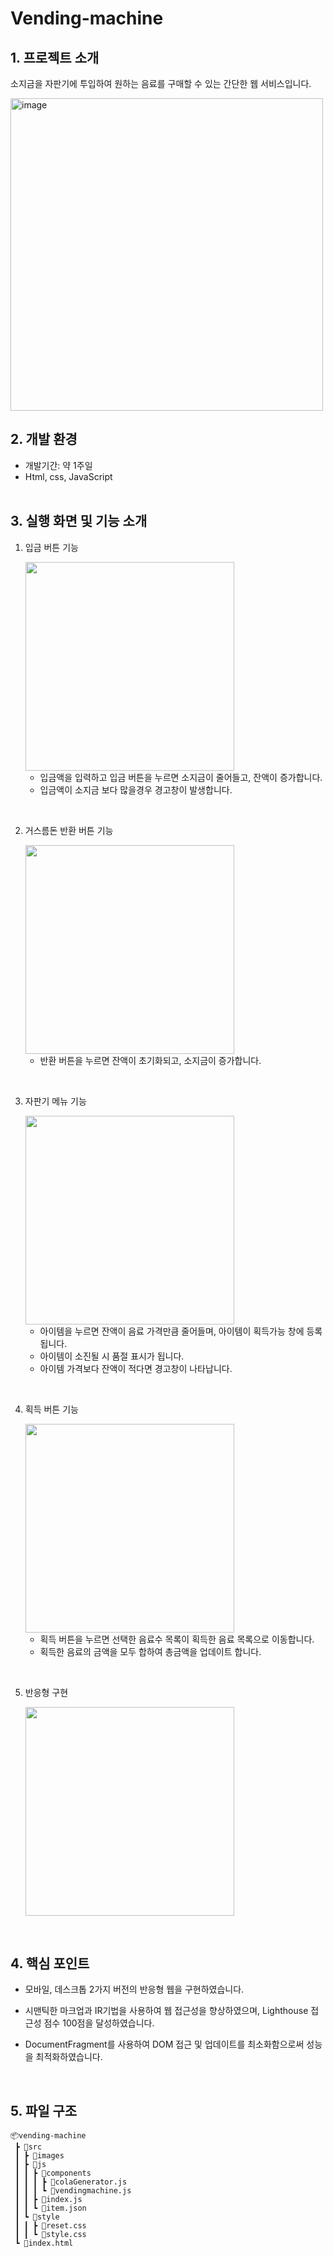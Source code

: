 # Vending-machine

## <sapn id="intro"> 1. 프로젝트 소개 </span>

소지금을 자판기에 투입하여 원하는 음료를 구매할 수 있는 간단한 웹 서비스입니다.

<img width="500" alt="image" src="https://user-images.githubusercontent.com/96678570/218245789-b326345e-f314-4f0e-94e1-fa3ffd317631.png">

## <sapn id="intro"> 2. 개발 환경 </span>

- 개발기간: 약 1주일
- Html, css, JavaScript
  <br/><br/>

## <sapn id="intro"> 3. 실행 화면 및 기능 소개</span>

1. 입금 버튼 기능

   <img src="https://user-images.githubusercontent.com/96678570/218247180-406874de-41f0-4ceb-9d52-38b9c84214aa.gif" width="334"/>

   - 입금액을 입력하고 입금 버튼을 누르면 소지금이 줄어들고, 잔액이 증가합니다.
   - 입금액이 소지금 보다 많을경우 경고창이 발생합니다.

<br/>

2. 거스름돈 반환 버튼 기능

   <img src="https://user-images.githubusercontent.com/96678570/218247381-3f59f813-84ba-4f49-9116-4ac60b5b6a3d.gif" width="334"/>

   - 반환 버튼을 누르면 잔액이 초기화되고, 소지금이 증가합니다.

<br/>

3. 자판기 메뉴 기능

   <img src="https://user-images.githubusercontent.com/96678570/218247636-5deff0ea-afca-41a3-b70e-945f4cb4ad62.gif" width="334"/>

   - 아이템을 누르면 잔액이 음료 가격만큼 줄어들며, 아이템이 획득가능 창에 등록됩니다.
   - 아이템이 소진될 시 품절 표시가 됩니다.
   - 아이템 가격보다 잔액이 적다면 경고창이 나타납니다.

<br/>

4. 획득 버튼 기능

   <img src="https://user-images.githubusercontent.com/96678570/218247804-983c01c8-a91e-47ef-bc92-92c95a5f6a39.gif" width="334"/>

   - 획득 버튼을 누르면 선택한 음료수 목록이 획득한 음료 목록으로 이동합니다.
   - 획득한 음료의 금액을 모두 합하여 총금액을 업데이트 합니다.

<br/>

5. 반응형 구현

   <img src="https://user-images.githubusercontent.com/96678570/218248095-2686139b-a819-4cd6-b549-57f62cd0e132.gif" width="334"/>

<br/>

## <sapn id="intro"> 4. 핵심 포인트 </span>

- 모바일, 데스크톱 2가지 버전의 반응형 웹을 구현하였습니다.

- 시맨틱한 마크업과 IR기법을 사용하여 웹 접근성을 향상하였으며, Lighthouse 접근성 점수 100점을 달성하였습니다.

- DocumentFragment를 사용하여 DOM 접근 및 업데이트를 최소화함으로써 성능을 최적화하였습니다.

<br/>

## <sapn id="intro"> 5. 파일 구조 </span>

```
📦vending-machine
 ┣ 📂src
 ┃ ┣ 📂images
 ┃ ┣ 📂js
 ┃ ┃ ┣ 📂components
 ┃ ┃ ┃ ┣ 📜colaGenerator.js
 ┃ ┃ ┃ ┗ 📜vendingmachine.js
 ┃ ┃ ┣ 📜index.js
 ┃ ┃ ┗ 📜item.json
 ┃ ┗ 📂style
 ┃ ┃ ┣ 📜reset.css
 ┃ ┃ ┗ 📜style.css
 ┗ 📜index.html
```
